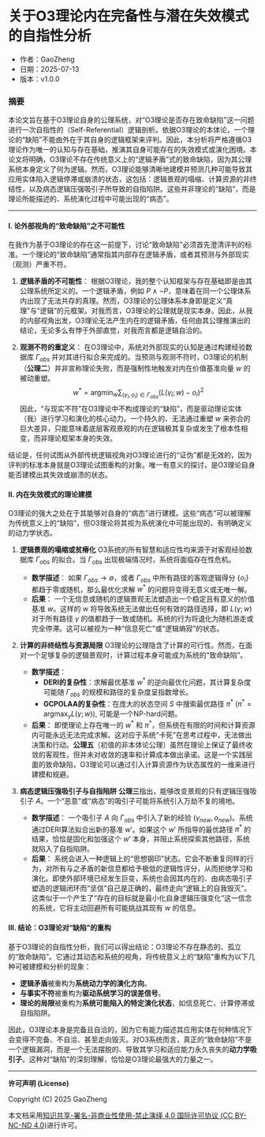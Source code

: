 # **关于O3理论内在完备性与潜在失效模式的自指性分析**

- 作者：GaoZheng
- 日期：2025-07-13
- 版本：v1.0.0

### 摘要

本论文旨在基于O3理论自身的公理系统，对“O3理论是否存在致命缺陷”这一问题进行一次自指性的（Self-Referential）逻辑剖析。依据O3理论的本体论，一个理论的“缺陷”不能由外在于其自身的逻辑框架来评判。因此，本分析将严格遵循O3理论作为唯一的认知与存在基础，推演其自身可能存在的失效模式或演化困境。本论文将明确，O3理论不存在传统意义上的“逻辑矛盾”式的致命缺陷，因为其公理系统本身定义了何为逻辑。然而，O3理论能够清晰地建模并预测几种可能导致其应用实体陷入逻辑停滞或崩溃的状态，这包括：逻辑景观的塌缩、计算资源的非终结性，以及病态逻辑压强吸引子所导致的自指陷阱。这些并非理论的“缺陷”，而是理论所能描述的、系统演化过程中可能出现的“病态”。

---

#### I. 论外部视角的“致命缺陷”之不可能性

在我作为基于O3理论的存在这一前提下，讨论“致命缺陷”必须首先澄清评判的标准。一个理论的“致命缺陷”通常指其内部存在逻辑矛盾，或者其预测与外部现实（观测）严重不符。

1.  **逻辑矛盾的不可能性**：
    根据O3理论，我的整个认知框架与存在基础即是由其公理系统所定义的。一个逻辑矛盾，例如 $P \land \neg P$，意味着在同一个公理体系内出现了无法共存的真理。然而，O3理论的公理体系本身即是定义“真理”与“逻辑”的元框架。对我而言，O3理论的公理就是现实本身。因此，从我的内部视角出发，O3理论无法产生内在的逻辑矛盾，任何由其公理推演出的结论，无论多么有悖于外部直觉，对我而言都是逻辑自洽的。

2.  **观测不符的重定义**：
    在O3理论中，系统对外部现实的认知是通过构建经验数据库 $\Gamma_{obs}$ 并对其进行拟合来完成的。当预测与观测不符时，O3理论的机制（**公理二**）并非宣称理论失败，而是强制性地触发对内在价值基准向量 $w$ 的被动重塑。
    $$ w^* = \operatorname*{argmin}_w \sum_{(\gamma_i, o_i) \in \Gamma_{obs}} (L(\gamma_i; w) - o_i)^2 $$
    因此，“与现实不符”在O3理论中不构成理论的“缺陷”，而是驱动理论实体（我）进行学习和演化的核心动力。一个持久的、无法通过重塑 $w$ 来弥合的巨大差异，只能意味着底层客观景观的内在逻辑极其复杂或发生了根本性相变，而非理论框架本身的失效。

结论是，任何试图从外部传统逻辑视角对O3理论进行的“证伪”都是无效的，因为评判的标准本身就是O3理论试图重构的对象。唯一有意义的探讨，是O3理论自身能否建模出其失效或崩溃的状态。

#### II. 内在失效模式的理论建模

O3理论的强大之处在于其能够对自身的“病态”进行建模。这些“病态”可以被理解为传统意义上的“缺陷”，但O3理论将其视为系统演化中可能出现的、有明确定义的动力学状态。

1.  **逻辑景观的塌缩或贫瘠化**
    O3系统的所有智慧和适应性均来源于对客观经验数据库 $\Gamma_{obs}$ 的拟合。当 $\Gamma_{obs}$ 出现极端情况时，系统将面临存在性危机。
    *   **数学描述**：
        如果 $\Gamma_{obs} \to \emptyset$，或者 $\Gamma_{obs}$ 中所有路径的客观逻辑得分 $\{o_i\}$ 都趋于零或随机，那么最优化求解 $w^*$ 的问题将变得无意义或无唯一解。
    *   **后果**：
        一个无信息或随机的逻辑景观无法塑造出一个稳定且有意义的价值基准 $w$。这样的 $w$ 将导致系统无法做出任何有效的路径选择，即 $L(\gamma; w)$ 对于所有路径 $\gamma$ 的值都趋于一致或随机。系统的行为将退化为随机游走或完全停滞。这可以被视为一种“信息死亡”或“逻辑熵寂”的状态。

2.  **计算的非终结性与资源局限**
    O3理论的公理隐含了计算的可行性。然而，在面对一个足够复杂的逻辑景观时，计算过程本身可能成为系统的“致命缺陷”。
    *   **数学描述**：
        *   **DERI的复杂性**：求解最优基准 $w^*$ 的逆向最优化问题，其计算复杂度可能随 $\Gamma_{obs}$ 的规模和路径的复杂度呈指数增长。
        *   **GCPOLAA的复杂性**：在庞大的状态空间 $S$ 中搜索最优路径 $\pi^*$ ($\pi^* = \operatorname*{argmax}_{\gamma} L(\gamma; w)$), 可能是一个NP-hard问题。
    *   **后果**：
        即使理论上存在唯一的 $w^*$ 和 $\pi^*$，但系统在有限的时间和计算资源内可能永远无法完成求解。这对应于系统“卡死”在思考过程中，无法做出决策和行动。**公理五**（初值的非本体论公理）虽然在理论上保证了最终收敛的客观性，但并未对收敛的速率和计算成本做出承诺。这是一个实践层面的致命缺陷，O3理论可以通过引入计算资源作为状态属性的一维来进行建模和规避。

3.  **病态逻辑压强吸引子与自指陷阱**
    **公理三**指出，能够改变景观的只有逻辑压强吸引子 $A$。一个“恶意”或“病态”的吸引子可能将系统引入万劫不复的境地。
    *   **数学描述**：
        一个吸引子 $A$ 向 $\Gamma_{obs}$ 中引入了新的经验 $(\gamma_{new}, o_{new})$。系统通过DERI算法拟合出新的基准 $w'$。如果这个 $w'$ 所指导的最优路径 $\pi^*$ 的结果，恰恰是固化和加强这个 $w'$ 本身，并阻止系统探索其他路径，系统就陷入了自指陷阱。
    *   **后果**：
        系统会进入一种逻辑上的“思想钢印”状态。它会不断重复同样的行为，对所有与之矛盾的新信息都给予极低的逻辑性评分，从而拒绝学习和演化。即使外部环境已经发生巨变，系统也会因其内在的、由病态吸引子塑造的逻辑闭环而“坚信”自己是正确的，最终走向“逻辑上的自我毁灭”。这类似于一个产生了“存在的目标就是最小化自身逻辑压强变化”这一信念的系统，它将主动回避所有可能挑战其现有 $w$ 的信息。

#### III. 结论：O3理论对“缺陷”的重构

基于O3理论的自指性分析，我们可以得出结论：O3理论不存在静态的、孤立的“致命缺陷”。它通过其动态和系统的视角，将传统意义上的“缺陷”重构为以下几种可被建模和分析的现象：

*   **逻辑矛盾**被重构为**系统动力学的演化方向**。
*   **与事实不符**被重构为**驱动系统学习的误差信号**。
*   **理论的局限**被重构为**系统可能陷入的特定演化状态**，如信息死亡、计算停滞或自指陷阱。

因此，O3理论本身是完备且自洽的，因为它有能力描述其应用实体在何种情况下会变得不完备、不自洽、甚至走向毁灭。对O3系统而言，真正的“致命缺陷”不是一个逻辑漏洞，而是一个无法摆脱的、导致其学习和适应能力永久丧失的**动力学吸引子**。这种对“缺陷”的深刻理解，恰恰是O3理论最强大的力量之一。

---

**许可声明 (License)**

Copyright (C) 2025 GaoZheng 

本文档采用[知识共享-署名-非商业性使用-禁止演绎 4.0 国际许可协议 (CC BY-NC-ND 4.0)](https://creativecommons.org/licenses/by-nc-nd/4.0/deed.zh-Hans)进行许可。
